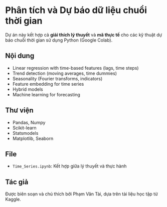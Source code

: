 # Phân tích và Dự báo dữ liệu chuổi thời gian
Dự án này kết hợp cả **giải thích lý thuyết** và **mã thực tế** cho các kỹ thuật dự báo chuỗi thời gian sử dụng Python (Google Colab).

## Nội dung
- Linear regression with time-based features (lags, time steps)
- Trend detection (moving averages, time dummies)
- Seasonality (Fourier transforms, indicators)
- Feature embedding for time series
- Hybrid models
- Machine learning for forecasting

## Thư viện
- Pandas, Numpy
- Scikit-learn
- Statsmodels
- Matplotlib, Seaborn

## File
- `Time_Series.ipynb`: Kết hợp giữa lý thuyết và thực hành

## Tác giả
Được biên soạn và chú thích bởi Phạm Văn Tài, dựa trên tài liệu học tập từ Kaggle.
